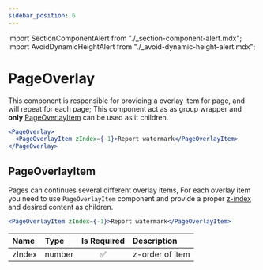 ```yaml
---
sidebar_position: 6
---
```


import SectionComponentAlert from "./\_section-component-alert.mdx";
import AvoidDynamicHeightAlert from "./\_avoid-dynamic-height-alert.mdx";

# PageOverlay

This component is responsible for providing a overlay item for page, and will repeat for each page; This component act as as group wrapper and **only** [PageOverlayItem](#pageoverlayitem) can be used as it children.

<inline-svg width="340px" src="/img/page/page-overlay.svg" />

```jsx
<PageOverlay>
  <PageOverlayItem zIndex={-1}>Report watermark</PageOverlayItem>
</PageOverlay>
```

<SectionComponentAlert />
<AvoidDynamicHeightAlert />

## PageOverlayItem

Pages can continues several different overlay items, For each overlay item you need to use `PageOverlayItem` component and provide a proper [z-index](https://developer.mozilla.org/en-US/docs/Web/CSS/z-index) and desired content as children.

```jsx
<PageOverlayItem zIndex={-1}>Report watermark</PageOverlayItem>
```

| Name   | Type   | Is Required | Description     |
| :----- | :----- | :---------: | :-------------- |
| zIndex | number |     ✅      | z-order of item |

